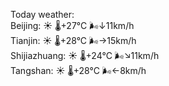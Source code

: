 Today weather:  
Beijing: ☀️   🌡️+27°C 🌬️↓11km/h  
Tianjin: ☀️   🌡️+28°C 🌬️→15km/h  
Shijiazhuang: ☀️   🌡️+24°C 🌬️↘11km/h  
Tangshan: ☀️   🌡️+28°C 🌬️←8km/h  
